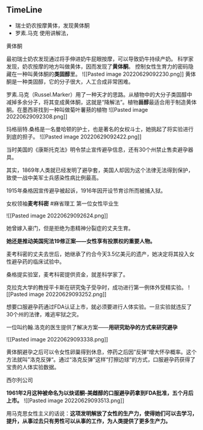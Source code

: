 ## TimeLine

* 瑞士奶农按摩黄体，发现黄体酮
* 罗素.马克 使用讲解法，





黄体酮

最初瑞士奶农发现通过将手伸进奶牛屁眼按摩，可以导致奶牛持续产奶。
科学家发现，奶农按摩的地方叫做黄体，因而发现了**黄体酮**。
控制女性生育力的密码隐藏在一种叫黄体酮的**类固醇**里。
![[Pasted image 20220629092230.png]]
黄体酮是一种类固醇，它的分子很大，人工合成非常困难。


罗素.马克（Russel.Marker）用了一种天才的思路。从植物中的大分子类固醇中减掉多余分子，将其变成黄体酮，这就是“降解法”。植物**甾醇**最适合用于制造黄体酮。在墨西哥找到一种叫做菊叶薯蓣的植物
![[Pasted image 20220629092308.png]]


玛格丽特.桑格是一名曼哈顿的护士，也是著名的女权斗士，她挑起了将实验进行到底的担子。
![[Pasted image 20220629092422.png]]

当时美国的《康斯托克法》明令禁止宣传避孕信息，还有30个州禁止售卖避孕器具。

其实，1869年人类就已经发明了避孕套，美国人却因为这个法律无法得到保护，致使一战中美军士兵感染性病比例最高。

1915年桑格因宣传避孕被起诉，1916年因开设节育诊所而被捕入狱。


女权领袖**麦考科密** #麻省理工 第一位女性毕业生

![[Pasted image 20220629092624.png]]

她曾嫁入豪门，但是拒绝为患精神分裂症的丈夫生育。

**她还是推动美国宪法19修正案——女性享有投票权的重要人物。**

麦考科密的丈夫去世后，她继承了约合今天3.5亿美元的遗产，她决定将其投入女性避孕药的临床试验中。

  

桑格提实验室，麦考科密提供资金，就差科学家了。


克拉克大学的教授平卡斯在研究兔子受孕时，成功进行第一例体外受精实验。
![[Pasted image 20220629093252.png]]


想要口服避孕药通过FDA认证上市，就必须要进行人体实验。一旦实验就违反了30个州的法律，难逃牢狱之灾。

一位叫约翰.洛克的医生提供了解决方案——**用研究助孕的方式来研究避孕**

![[Pasted image 20220629093338.png]]

黄体酮避孕之后可以令女性卵巢得到休息，停药之后因”反弹“增大怀孕概率。这个方法就叫”洛克反弹“。通过“洛克反弹”这样“打擦边球”的方式，口服避孕药获得了宝贵的人体实验数据。


西尔列公司

**1961年2月这种被命名为以炔诺酮-美雌醇的口服避孕药拿到FDA批准，五个月后上市。**
![[Pasted image 20220629093513.png]]



用马克思女性主义的话说：**这项发明解放了女性的生产力，使得她们可以去学习，提升，从事过去只有男性可以从事的工作，为人类提供了更多生产力。**



























